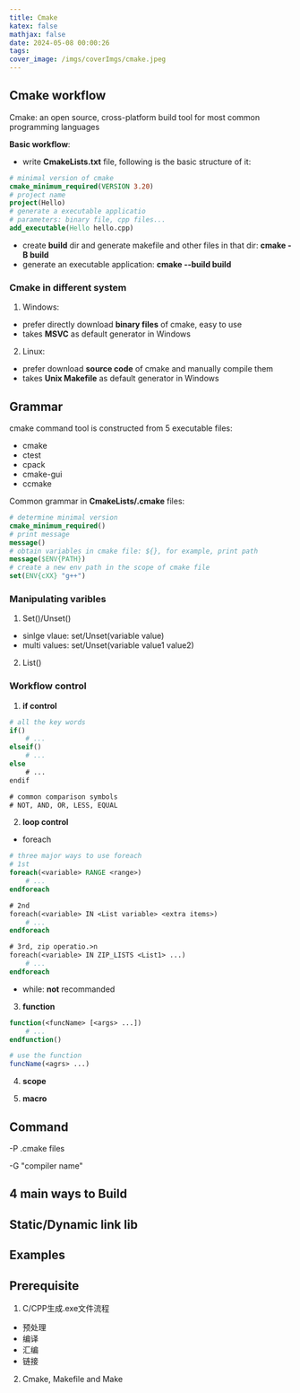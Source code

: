 ```yaml
---
title: Cmake
katex: false
mathjax: false
date: 2024-05-08 00:00:26
tags:
cover_image: /imgs/coverImgs/cmake.jpeg
---
```


## Cmake workflow

Cmake: an open source, cross-platform build tool for most common programming languages

**Basic workflow**:
- write **CmakeLists.txt** file, following is the basic structure of it:

```cmake
# minimal version of cmake
cmake_minimum_required(VERSION 3.20)
# project name
project(Hello)
# generate a executable applicatio
# parameters: binary file, cpp files...
add_executable(Hello hello.cpp)
```
- create **build** dir and generate makefile and other files in that dir: **cmake -B build** 
- generate an executable application: **cmake --build build** 

### Cmake in different system
1. Windows:
- prefer directly download **binary files** of cmake, easy to use
- takes **MSVC** as default generator in Windows

2. Linux:
- prefer download **source code** of cmake and manually compile them
- takes **Unix Makefile** as default generator in Windows

## Grammar

cmake command tool is constructed from 5 executable files:
- cmake 
- ctest
- cpack
- cmake-gui
- ccmake

Common grammar in **CmakeLists/.cmake** files:

```cmake
# determine minimal version
cmake_minimum_required()
# print message
message()
# obtain variables in cmake file: ${}, for example, print path
message($ENV{PATH})
# create a new env path in the scope of cmake file
set(ENV{cXX} "g++")
```

### Manipulating varibles

1. Set()/Unset()
- sinlge vlaue: set/Unset(variable value)
- multi values: set/Unset(variable value1 value2)

2. List()

### Workflow control

1. **if control**

```cmake
# all the key words
if()
    # ...
elseif()
    # ...
else
    # ...
endif

# common comparison symbols 
# NOT, AND, OR, LESS, EQUAL
```

2. **loop control**
- foreach

```cmake
# three major ways to use foreach
# 1st
foreach(<variable> RANGE <range>)
    # ...
endforeach

# 2nd
foreach(<variable> IN <List variable> <extra items>)
    # ...
endforeach

# 3rd, zip operatio.>n
foreach(<variable> IN ZIP_LISTS <List1> ...)
    # ...
endforeach
```

- while: **not** recommanded

3. **function**

```cmake
function(<funcName> [<args> ...])
    # ...
endfunction()

# use the function
funcName(<agrs> ...)
```

4. **scope** 


5. **macro** 


## Command

-P .cmake files

-G "compiler name"

## 4 main ways to Build

## Static/Dynamic link lib

## Examples

## Prerequisite

1. C/CPP生成.exe文件流程
- 预处理
- 编译
- 汇编
- 链接

2. Cmake, Makefile and Make
